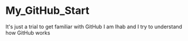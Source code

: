 # My_GitHub_Start
It's just a trial to get familiar with GitHub
I am Ihab and I try to understand how GitHub works
